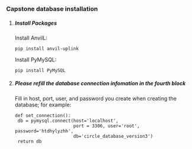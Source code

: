 ### Capstone database installation

1. ##### Install Packages

   Install AnvilL:

   ```
   pip install anvil-uplink
   ```
   
   Install PyMySQL:
   ```
   pip install PyMySQL
   ```
   
2. ##### Please refill the database connection infomation in the fourth block
   
   Fill in host, port, user, and password you create when creating the database; for example:
   ```
   def set_connection():
    db = pymysql.connect(host='localhost',
                         port = 3306, user='root', password='htdhylyzhh',
                         db='circle_database_version3')
    return db
   ```
   





 
